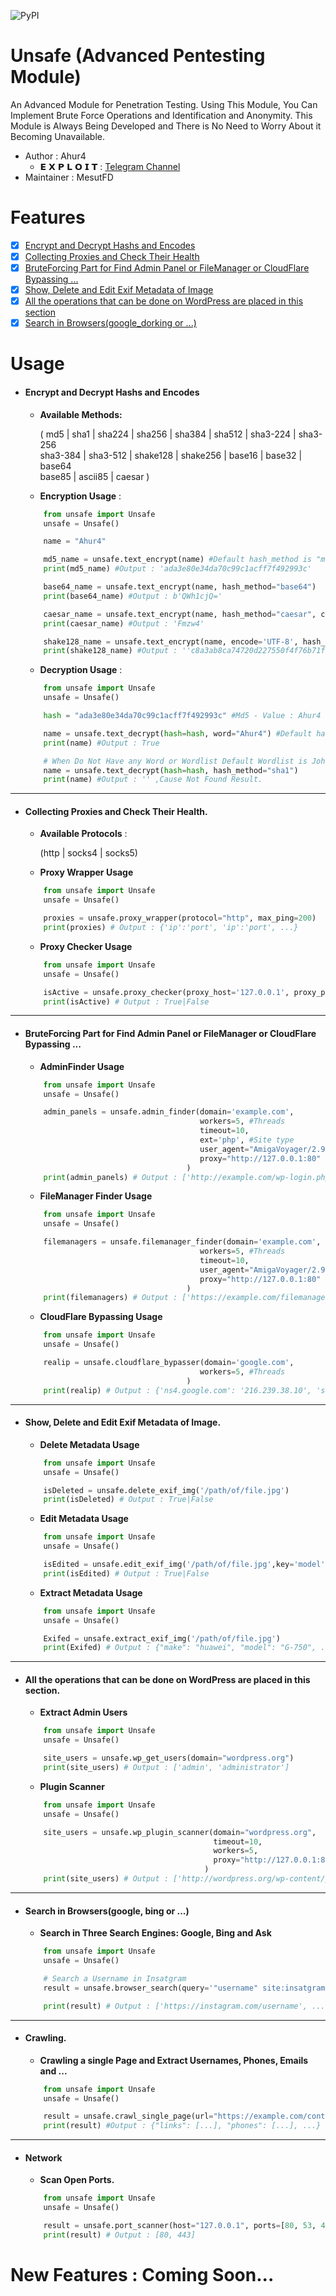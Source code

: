 ![PyPI](https://img.shields.io/pypi/v/unsafe)
# Unsafe (Advanced Pentesting Module)
An Advanced Module for Penetration Testing.
Using This Module, You Can Implement Brute Force Operations and Identification and Anonymity.
This Module is Always Being Developed and There is No Need to Worry About it Becoming Unavailable.
- Author : Ahur4
    - 𝗘 𝗫 𝗣 𝗟 𝗢 𝗜 𝗧 : [Telegram Channel](https://t.me/ExploitPriv8)
- Maintainer : MesutFD



# Features
- [x] [Encrypt and Decrypt Hashs and Encodes](https://github.com/ahur4/unsafe#encrypt-and-decrypt-hashs-and-encodes)
- [x] [Collecting Proxies and Check Their Health](https://github.com/ahur4/unsafe#collecting-proxies-and-check-their-health)
- [x] [BruteForcing Part for Find Admin Panel or FileManager or CloudFlare Bypassing ...](https://github.com/ahur4/unsafe#bruteforcing-part-for-find-admin-panel-or-filemanager-or-cloudflare-bypassing)
- [x] [Show, Delete and Edit Exif Metadata of Image](https://github.com/ahur4/unsafe#show-delete-and-edit-exif-metadata-of-image)
- [x] [All the operations that can be done on WordPress are placed in this section](https://github.com/ahur4/unsafe#all-the-operations-that-can-be-done-on-wordpress-are-placed-in-this-section)
- [x] [Search in Browsers(google_dorking or ...)](https://github.com/ahur4/unsafe#search-in-browsersgoogle_dorking-or-)

# Usage
- #### Encrypt and Decrypt Hashs and Encodes
    - **Available Methods:**

        ( md5 | sha1 | sha224 | sha256 | sha384 | sha512 | sha3-224 | sha3-256 \
        sha3-384 | sha3-512 | shake128 | shake256 | base16 | base32 | base64 \
        base85 | ascii85 | caesar )

    - **Encryption Usage** :
    ```python
        from unsafe import Unsafe
        unsafe = Unsafe()
    
        name = "Ahur4"
    
        md5_name = unsafe.text_encrypt(name) #Default hash_method is "md5"
        print(md5_name) #Output : 'ada3e80e34da70c99c1acff7f492993c'
    
        base64_name = unsafe.text_encrypt(name, hash_method="base64")
        print(base64_name) #Output : b'QWh1cjQ='
    
        caesar_name = unsafe.text_encrypt(name, hash_method="caesar", count=5)
        print(caesar_name) #Output : 'Fmzw4'
    
        shake128_name = unsafe.text_encrypt(name, encode='UTF-8', hash_method="shake128", count=15)
        print(shake128_name) #Output : ''c8a3ab8ca74720d227550f4f76b71f''
    
    ```
    - **Decryption Usage** :
    ```python
        from unsafe import Unsafe
        unsafe = Unsafe()

        hash = "ada3e80e34da70c99c1acff7f492993c" #Md5 - Value : Ahur4

        name = unsafe.text_decrypt(hash=hash, word="Ahur4") #Default hash_method is "md5"
        print(name) #Output : True

        # When Do Not Have any Word or Wordlist Default Wordlist is John The Ripper Wordlist
        name = unsafe.text_decrypt(hash=hash, hash_method="sha1")
        print(name) #Output : '' ,Cause Not Found Result.

    ```
---
- #### Collecting Proxies and Check Their Health.
    - **Available Protocols** :

        (http | socks4 | socks5)
    - **Proxy Wrapper Usage**
    ```python
        from unsafe import Unsafe
        unsafe = Unsafe()

        proxies = unsafe.proxy_wrapper(protocol="http", max_ping=200)
        print(proxies) # Output : {'ip':'port', 'ip':'port', ...}
    ```
    - **Proxy Checker Usage**
    ```python
        from unsafe import Unsafe
        unsafe = Unsafe()

        isActive = unsafe.proxy_checker(proxy_host='127.0.0.1', proxy_port='80', protocol='http', timeout=10)
        print(isActive) # Output : True|False
    ```
---
- #### BruteForcing Part for Find Admin Panel or FileManager or CloudFlare Bypassing ...
    - **AdminFinder Usage**
    ```python
        from unsafe import Unsafe
        unsafe = Unsafe()

        admin_panels = unsafe.admin_finder(domain='example.com',
                                           workers=5, #Threads
                                           timeout=10,
                                           ext='php', #Site type
                                           user_agent="AmigaVoyager/2.95 (compatible; MC680x0; AmigaOS; SV1)",
                                           proxy="http://127.0.0.1:80"
                                        )
        print(admin_panels) # Output : ['http://example.com/wp-login.php']
    ```
    - **FileManager Finder Usage**
    ```python
        from unsafe import Unsafe
        unsafe = Unsafe()

        filemanagers = unsafe.filemanager_finder(domain='example.com',
                                           workers=5, #Threads
                                           timeout=10,
                                           user_agent="AmigaVoyager/2.95 (compatible; MC680x0; AmigaOS; SV1)",
                                           proxy="http://127.0.0.1:80"
                                        )
        print(filemanagers) # Output : ['https://example.com/filemanager/', 'https://example.com/filemanager/index.php']
    ```
    - **CloudFlare Bypassing Usage**
    ```python
        from unsafe import Unsafe
        unsafe = Unsafe()

        realip = unsafe.cloudflare_bypasser(domain='google.com',
                                           workers=5, #Threads
                                        )
        print(realip) # Output : {'ns4.google.com': '216.239.38.10', 'search.google.com': '142.251.39.14', ....}
    ```
---
- #### Show, Delete and Edit Exif Metadata of Image.
    - **Delete Metadata Usage**
    ```python
        from unsafe import Unsafe
        unsafe = Unsafe()

        isDeleted = unsafe.delete_exif_img('/path/of/file.jpg')
        print(isDeleted) # Output : True|False
    ```
    - **Edit Metadata Usage**
    ```python
        from unsafe import Unsafe
        unsafe = Unsafe()

        isEdited = unsafe.edit_exif_img('/path/of/file.jpg',key='model', value='unsafe')
        print(isEdited) # Output : True|False
    ```
    - **Extract Metadata Usage**
    ```python
        from unsafe import Unsafe
        unsafe = Unsafe()

        Exifed = unsafe.extract_exif_img('/path/of/file.jpg')
        print(Exifed) # Output : {"make": "huawei", "model": "G-750", ...}
    ```
---
- #### All the operations that can be done on WordPress are placed in this section.
    - **Extract Admin Users**
    ```python
        from unsafe import Unsafe
        unsafe = Unsafe()

        site_users = unsafe.wp_get_users(domain="wordpress.org")
        print(site_users) # Output : ['admin', 'administrator']
    ```
    - **Plugin Scanner**
    ```python
        from unsafe import Unsafe
        unsafe = Unsafe()

        site_users = unsafe.wp_plugin_scanner(domain="wordpress.org",
                                              timeout=10,
                                              workers=5,
                                              proxy="http://127.0.0.1:80"
                                            )
        print(site_users) # Output : ['http://wordpress.org/wp-content/plugins/wordpress-seo/',....]
    ```
---

- #### Search in Browsers(google, bing or ...)
    - **Search in Three Search Engines: Google, Bing and Ask**
    ```python
        from unsafe import Unsafe
        unsafe = Unsafe()

        # Search a Username in Insatgram
        result = unsafe.browser_search(query='"username" site:insatgram.com', timeout=10, proxy="http://127.0.0.1:80")

        print(result) # Output : ['https://instagram.com/username', ....]
    ```
---

- #### Crawling.
    - **Crawling a single Page and Extract Usernames, Phones, Emails and ...**
    ```python
        from unsafe import Unsafe
        unsafe = Unsafe()

        result = unsafe.crawl_single_page(url="https://example.com/contact.php", timeout=5, proxy="http://127.0.0.1:80")
        print(result) #Output : {"links": [...], "phones": [...], ...}
    ```
---
- #### Network
    - **Scan Open Ports.**
    ```python
        from unsafe import Unsafe
        unsafe = Unsafe()

        result = unsafe.port_scanner(host="127.0.0.1", ports=[80, 53, 443, 127])
        print(result) # Output : [80, 443]
    ```
# New Features : Coming Soon...